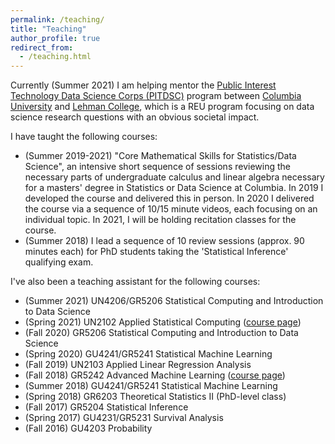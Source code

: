 ```yaml
---
permalink: /teaching/
title: "Teaching"
author_profile: true
redirect_from: 
  - /teaching.html
---
```


Currently (Summer 2021) I am helping mentor the [Public Interest Technology Data Science Corps (PITDSC)](https://stat.columbia.edu/2021-public-interest-technology-data-science-corps-projects/) program between [Columbia University](https://www.columbia.edu/) and [Lehman College](http://lehman.edu/), which is a REU program focusing on data science research questions with an obvious societal impact.

I have taught the following courses:

* (Summer 2019-2021) "Core Mathematical Skills for Statistics/Data Science", an intensive short sequence of sessions reviewing the necessary parts of undergraduate calculus and linear algebra necessary for a masters' degree in Statistics or Data Science at Columbia. In 2019 I developed the course and delivered this in person. In 2020 I delivered the course via a sequence of 10/15 minute videos, each focusing on an individual topic. In 2021, I will be holding recitation classes for the course.
* (Summer 2018) I lead a sequence of 10 review sessions (approx. 90 minutes each) for PhD students taking the 'Statistical Inference' qualifying exam.

I've also been a teaching assistant for the following courses:

* (Summer 2021) UN4206/GR5206 Statistical Computing and Introduction to Data Science
* (Spring 2021) UN2102 Applied Statistical Computing ([course page](https://leewtai.github.io/courses/stat_computing/syllabus.html))
* (Fall 2020) GR5206 Statistical Computing and Introduction to Data Science
* (Spring 2020) GU4241/GR5241 Statistical Machine Learning
* (Fall 2019) UN2103 Applied Linear Regression Analysis 
* (Fall 2018) GR5242 Advanced Machine Learning ([course page](https://aday651.github.io/files/teaching/AdvancedML18/index.html))
* (Summer 2018) GU4241/GR5241 Statistical Machine Learning
* (Spring 2018) GR6203 Theoretical Statistics II (PhD-level class)
* (Fall 2017) GR5204 Statistical Inference
* (Spring 2017) GU4231/GR5231 Survival Analysis
* (Fall 2016) GU4203 Probability

<!-- {% include base_path %}

{% for post in site.teaching reversed %}
  {% include archive-single.html %}
{% endfor %} -->
